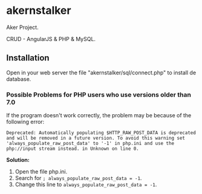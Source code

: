 # akernstalker
Aker Project.

CRUD - AngularJS & PHP & MySQL.

## Installation

Open in your web server the file "akernstalker/sql/connect.php" to install de database.

### Possible Problems for PHP users who use versions older than 7.0
 
If the program doesn't work correctly, the problem may be because of the following error:

`Deprecated: Automatically populating $HTTP_RAW_POST_DATA is deprecated and will be removed in a future version. To avoid this warning set 'always_populate_raw_post_data' to '-1' in php.ini and use the php://input stream instead. in Unknown on line 0.`

**Solution:**
  1. Open the file php.ini.
  1. Search for `; always_populate_raw_post_data = -1`.
  1. Change this line to `always_populate_raw_post_data = -1`.



